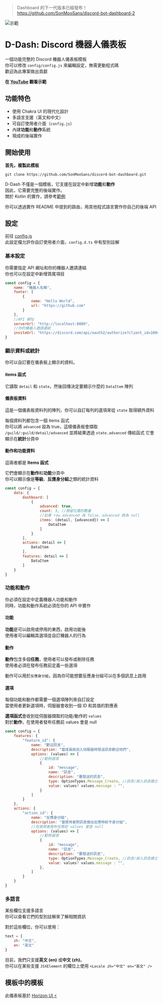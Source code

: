 > Dashboard 的下一代版本已經發布！ <br>
> https://github.com/SonMooSans/discord-bot-dashboard-2

![示範](https://github.com/fuma-nama/discord-bot-dashboard/blob/master/document/img.png)

# D-Dash: Discord 機器人儀表板

一個功能完整的 Discord 機器人儀表板模板
<br>
你可以修改 `config/config.js` 來編輯設定，無需更動程式碼
<br>
歡迎為此專案做出貢獻

**在 [YouTube](https://youtu.be/Z90Ax-v4uH4) 觀看示範**

## 功能特色
* 使用 Chakra UI 的現代化設計
* 多語言支援（英文和中文）
* 可自訂使用者介面（`config.js`）
* 內建**功能**和**動作**系統
* 現成的後端實作

## 開始使用
**首先，複製此模板**
```
git clone https://github.com/SonMooSans/discord-bot-dashboard.git
```

D-Dash 不僅是一個模板，它支援在設定中新增**功能**和**動作**
<br>
因此，它需要完整的後端實作。
<br>
關於 Kotlin 的實作，請參考[範例](https://github.com/SonMooSans/discord-bot-dashboard-backend)

你可以透過實作 README 中提到的路由，用其他程式語言實作你自己的後端 API

## 設定
前往 [config.js](https://github.com/fuma-nama/discord-bot-dashboard/blob/master/src/config/config.js)
<br>
此設定檔允許你自訂使用者介面，`config.d.ts` 中有型別註解

### 基本設定
你需要指定 API 網址和你的機器人邀請連結
<br>
你也可以在設定中新增頁尾項目
```javascript
const config = {
    name: "機器人名稱",
    footer: [
        {
            name: "Hello World",
            url: "https://github.com"
        }
    ],
    //API 網址
    serverUrl: "http://localhost:8080",
    //你的機器人邀請連結
    inviteUrl: "https://discord.com/api/oauth2/authorize?client_id=1004280473956139038&permissions=8&scope=bot",
}
```

### 顯示資料或統計
你可以自訂要在儀表板上顯示的資料。
<br>
#### items 函式
它讀取 `detail` 和 `state`，然後回傳決定要顯示什麼的 `DataItem` 陣列

#### 儀表板資料
這是一個儀表板資料列的陣列，你可以自訂每列的選項來從 `state` 取得額外資料

每個資料列都包含一個 items 函式
<br>
你可以將 `advanced` 設為 true，這樣儀表板會擷取 `/guild/:guild/detail/advanced` 並將結果透過 `state.advanced` 傳給函式
它會顯示在**統計**分頁中

#### 動作和功能資料
這兩者都是 **Items 函式**

它們會顯示在**動作**和**功能**分頁中
<br>
你可以顯示像是**等級**、**反應身分組**之類的統計資料

```javascript
const config = {
    data: {
        dashboard: [
            {
                advanced: true,
                count: 3, //預留位置的數量
                //如果 row.advanced 為 false，advanced 將為 null
                items: (detail, {advanced}) => [
                    DataItem
                ]
            }
        ],
        actions: detail => [
            DataItem
        ],
        features: detail => [
            DataItem
        ]
    }
}
```

### 功能和動作
你必須在設定中定義機器人功能和動作
<br>
同時，功能和動作系統必須在你的 API 中實作

#### 功能
**功能**是可以啟用或停用的東西，啟用功能後
<br>
使用者可以編輯其選項並自訂機器人的行為

#### 動作
**動作**包含多個**任務**，使用者可以發布或刪除任務
<br>
使用者必須在發布任務前定義一些選項

動作可以用於`反應身分組`，因為你可能想要反應身分組可以在多個訊息上啟用

#### 選項
每個功能和動作都需要一個選項陣列來自訂設定
<br>
當使用者更新選項時，伺服器會收到一個 ID 和其值的對應表

**選項函式**會收到從伺服器擷取的功能/動作的 `values`
<br>
對於**動作**，在使用者發布任務前 values 會是 null

```javascript
const config = {
    features: {
        "feature_id": {
            name: "歡迎訊息",
            description: "當成員剛加入伺服器時發送訊息歡迎他們",
            options: (values) => [
                //範例選項
                {
                    id: "message",
                    name: "訊息",
                    description: "要發送的訊息",
                    type: OptionTypes.Message_Create, //訊息/嵌入訊息建立器
                    value: values? values.message : "",
                }
            ]
        }
    },
    actions: {
        "action_id": {
            name: "反應身分組",
            description: "當使用者對訊息做出反應時給予身分組",
            //在使用者發布任務前 values 會是 null
            options: (values) => [
                //範例選項
                {
                    id: "message",
                    name: "訊息",
                    description: "要發送的訊息",
                    type: OptionTypes.Message_Create, //訊息/嵌入訊息建立器
                    value: values? values.message : "",
                },
            ]
        }
    }
}
```

### 多語言
某些欄位支援多語言
<br>
你可以查看它們的型別註解來了解相關資訊

對於這些欄位，你可以使用：
```javascript
text = {
    zh: "中文",
    en: "英文"
}
```

目前，我們只支援**英文 (en)** 或**中文 (zh)**。
<br>
你可以在某些支援 `JSXElement` 的欄位上使用 `<Locale zh="中文" en="英文" />`

## 模板中的模板
此儀表板基於 [Horizon UI ⚡️](https://horizon-ui.com/horizon-ui-chakra)
